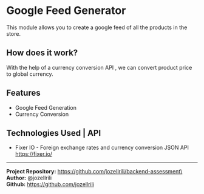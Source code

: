 # Google Feed Generator
This module allows you to create a google feed of all the products in the store.

## How does it work?
With the help of a currency conversion API , we can convert product price to global currency.

## Features
* Google Feed Generation
* Currency Conversion

## Technologies Used | API
* Fixer IO - Foreign exchange rates and currency conversion JSON API
    https://fixer.io/

----
**Project Repository:** https://github.com/jozellrili/backend-assessment\
**Author:** @jozellrili\
**Github:** https://github.com/jozellrili